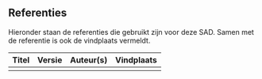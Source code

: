 ## Referenties

Hieronder staan de referenties die gebruikt zijn voor deze SAD. Samen met de referentie is ook de vindplaats vermeldt.

| Titel | Versie    | Auteur(s) | Vindplaats    |
|:------|:----------|:----------|:--------------|
|       |           |           |               |

